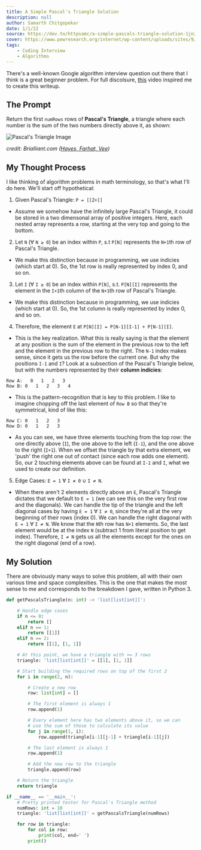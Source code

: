 ```yaml
---
title: A Simple Pascal's Triangle Solution
description: null
author: Samarth Chitgopekar
date: 1/1/22
source: https://dev.to/httpsamc/a-simple-pascals-triangle-solution-1jn2
cover: https://www.pewresearch.org/internet/wp-content/uploads/sites/9/2017/02/PI_2017.02.08_Algorithms_featured.png
tags:
    - Coding Interview
    - Algorithms
---
```


There's a well-known Google algorithm interview question out there that I think is a great beginner problem. For full discolsure, [this](https://www.youtube.com/watch?v=Ap8Azsc2YT0) video inspired me to create this writeup.

## The Prompt
Return the first `numRows` rows of **Pascal's Triangle**, a triangle where each number is the sum of the two numbers directly above it, as shown:

![Pascal's Triangle Image](https://ds055uzetaobb.cloudfront.net/brioche/uploads/yLsqh65kki-pascals-triangle-5.png?width=1200)

*credit: Brialliant.com ([Hayes, Farhat, Vee](https://brilliant.org/wiki/pascals-triangle/))*

## My Thought Process
I like thinking of algorithm problems in math terminology, so that's what I'll do here. We'll start off hypothetical:

1. Given Pascal's Triangle: `P = [[Z+]]`

- Assume we somehow have the infinitely large Pascal's Triangle, it could be stored in a two dimensonal array of positive integers. Here, each nested array represents a row, starting at the very top and going to the bottom.

2. Let `N` (∀ `N ≥ 0`) be an index within `P`, s.t `P[N]` represents the `N+1`th row of Pascal's Triangle.

- We make this distinction because in programming, we use indicies (which start at 0). So, the 1st row is really represented by index 0, and so on.

3. Let `I` (∀ `I ≥ 0`) be an index within `P[N]`, s.t. `P[N][I]` represents the element in the `I+1`th column of the `N+1`th row of Pascal's Triangle.

- We make this distinction because in programming, we use indicies (which start at 0). So, the 1st column is really represented by index 0, and so on.

4. Therefore, the element `E` at `P[N][I] = P[N-1][I-1] + P[N-1][I]`.

- This is the key realization. What this is really saying is that the element at any position is the sum of the element in the previous row to the left and the element in the previous row to the right. The `N-1` index makes sense, since it gets us the row before the current one. But why the positions `I-1` and `I`? Look at a subsection of the Pascal's Triangle below, but with the numbers represented by their **column indicies**:

```
Row A:   0   1   2   3
Row B: 0   1   2   3   4
```

- This is the pattern-recognition that is key to this problem. I like to imagine chopping off the last element of `Row B` so that they're symmetrical, kind of like this:
 
```
Row C: 0   1   2   3
Row D: 0   1   2   3
```

- As you can see, we have three elements touching from the top row: the one directly above (`I`), the one above to the left (`I-1`), and the one above to the right (`I+1`). When we offset the triangle by that extra element, we 'push' the right one out of contact (since each row adds one element). So, our 2 touching elements above can be found at `I-1` and `I`, what we used to create our definition.

5. Edge Cases: `E = 1` ∀ `I ≠ 0` ∪ `I ≠ N`.

- When there aren't 2 elements directly above an `E`, Pascal's Triangle dictates that we default to `E = 1` (we can see this on the very first row and the diagonals). We can handle the tip of the triangle and the left diagonal cases by having `E = 1` ∀ `I ≠ 0`, since they're all at the very beginning of their rows (index 0). We can handle the right diagonal with `E = 1` ∀ `I ≠ N`. We know that the `N`th row has `N+1` elements. So, the last element would be at the index `N` (subtract 1 from literal position to get index). Therefore, `I ≠ N` gets us all the elements except for the ones on the right diagonal (end of a row).

## My Solution

There are obviously many ways to solve this problem, all with their own various time and space complexities. This is the one that makes the most sense to me and corresponds to the breakdown I gave, written in Python 3.

```Python
def getPascalsTriangle(n: int) -> 'list[list[int]]':

    # Handle edge cases
    if n <= 0:
        return []
    elif n == 1:
        return [[1]]
    elif n == 2:
        return [[1], [1, 1]]

    # At this point, we have a triangle with >= 3 rows
    triangle: 'list[list[int]]' = [[1], [1, 1]]

    # Start building the required rows on top of the first 2
    for i in range(2, n):

        # Create a new row
        row: list[int] = []

        # The first element is always 1
        row.append(1)

        # Every element here has two elements above it, so we can
        # use the sum of those to calculate its value
        for j in range(1, i):
            row.append(triangle[i-1][j-1] + triangle[i-1][j])

        # The last element is always 1
        row.append(1)

        # Add the new row to the triangle
        triangle.append(row)

    # Return the triangle
    return triangle

if __name__ == '__main__':
    # Pretty printed tester for Pascal's Triangle method
    numRows: int = 10
    triangle: 'list[list[int]]' = getPascalsTriangle(numRows)

    for row in triangle:
        for col in row:
            print(col, end=' ')
        print()
```